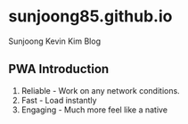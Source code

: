 # sunjoong85.github.io
Sunjoong Kevin Kim Blog

## PWA Introduction
1. Reliable - Work on any network conditions. 
2. Fast - Load instantly
3. Engaging - Much more feel like a native


